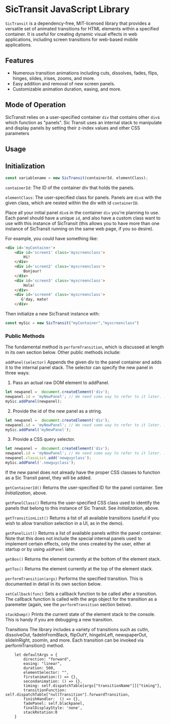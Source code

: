 # SicTransit JavaScript Library

`SicTransit` is a dependency-free, MIT-licensed library that provides a versatile set of animated transitions for HTML elements within a specified container. It is useful for creating dynamic visual effects in web applications, including screen transitions for web-based mobile applications.

## Features
- Numerous transition animations including cuts, dissolves, fades, flips, hinges, slides, irises, zooms, and more.
- Easy addition and removal of new screen panels.
- Customizable animation duration, easing, and more.

## Mode of Operation
SicTransit relies on a user-specified container `div` that contains other `div`s which function as "panels". Sic Transit uses an internal stack to manipulate and display panels by setting their z-index values and other CSS parameters
## Usage

## Initialization
```javascript
const variablename = new SicTransit(containerId, elementClass);
```
`containerId`: The ID of the container div that holds the panels.

`elementClass`: The user-specified class for panels. Panels are  `div`s with the given class, which are nested within the div with id `containerID`.

Place all your initial panel `div`s in the container `div` you're planning to use. Each panel should have a unique `id`, and also have a custom class want to use with this instance of SicTransit (this allows you to have more than one instance of SicTransit running on the same web page, if you so desire).

For example, you could have something like:

```html
<div id='myContainer'>
    <div id='screen1' class='myscreenclass'>
        Hi!
    </div>
    <div id='screen2' class='myscreenclass'>
        Bonjour!
    </div>
    <div id='screen3' class='myscreenclass'>
        Hola!
    </div>
    <div id='screen4' class='myscreenclass'>
       G'day, mate!
    </div>
```

Then initialize a new SicTransit instance with:

```javascript
const mySic = new SicTransit("myContainer","myscreenclass")
```

### Public Methods

The fundamental method is `performTransition`, which is discussed at length in its own section below. Other public methods include:

`addPanel(selector)`
Appends the given div to the panel container and adds it to the internal panel stack.  The selector can specify the new panel in three ways: 

1) Pass an actual raw DOM element to addPanel.

```javascript
let newpanel =  document.createElement('div');
newpanel.id = 'myNewPanel'; // We need some way to refer to it later. :-)
mySic.addPanel(newpanel);
```

2) Provide the id of the new panel as a string.

```javascript
let newpanel =  document.createElement('div');
newpanel.id = 'myNewPanel'; // We need some way to refer to it later. :-)
mySic.addPanel('myNewPanel');
```

3) Provide a CSS query selector.

```javascript
let newpanel =  document.createElement('div');
newpanel.id = 'myNewPanel'; // We need some way to refer to it later. :-)
newpanel.classList.add('newguyclass');
mySic.addPanel('.newguyclass');
```

If the new panel does not already have the proper CSS classes to function as a Sic Transit panel, they will be added.

`getContainerId()`
Returns the user-specified ID for the panel container. See *Initialization*, above.

`getPanelClass()`
Returns the user-specified CSS class used to identify the panels that belong to this instance of Sic Transit. See *Initialization*, above.

`getTransitionList()`
Returns a list of all available transitions (useful if you wish to allow transition selection in a UI, as in the demo).

`getPanelList()`
Returns a list of available panels within the panel container. Note that this does not include the special internal panels used to implement certain effects, only the ones created by the user, either at startup or by using `addPanel` later.


`getBos()`
Returns the element currently at the bottom of the element stack.

`getTos()`
Returns the element currently at the top of the element stack.

`performTransition(args)`
Performs the specified transition. This is documented in detail in its own section below.

`setCallback(func)`
Sets a callback function to be called after a transition. The callback function is called with the args object for the transition as a paremeter (again, see the `performTransition` section below).

`stackDump()`
Prints the current state of the element stack to the console. This is handy if you are debugging a new transition.

Transitions
The library includes a variety of transitions such as cutIn, dissolveOut, fadeInFromBlack, flipOutY, hingeInLeft, newspaperOut, slideInRight, zoomIn, and more. Each transition can be invoked via performTransition() method.

        let defaultArgs = {
            direction: "forward",
            easing: "linear",
            duration: 500,
            elementSelector: "",
            firstanimation:() => {},
            secondanimation: () => {},
            timing: self.dispatchTable[args["transitionName"]]["timing"],
            transitionFunction: self.dispatchTable["nullTransition"].forwardTransition,
            finishHandler:  () => {},
            fadePanel: self.blackpanel,
            finalDisplayStyle: 'none',
            stackRotation:0
        }